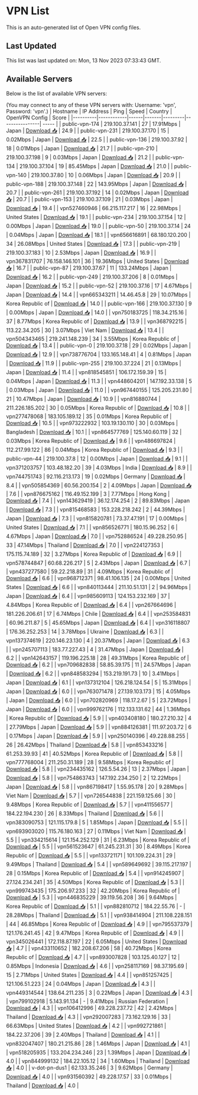 # VPN List

This is an auto-generated list of Open VPN config files.

## Last Updated

This list was last updated on: Mon, 13 Nov 2023 07:33:43 GMT.

## Available Servers

Below is the list of available VPN servers:

(You may connect to any of these VPN servers with: Username: 'vpn', Password: 'vpn'.)
| Hostname | IP Address | Ping | Speed | Country | OpenVPN Config | Score |
|----------|------------|------|-------|---------|----------------| ----- |
| public-vpn-174 | 219.100.37.141 | 27 | 17.91Mbps | Japan | [Download 📥](./configs/server_0_JP.ovpn) | 24.9 |
| public-vpn-231 | 219.100.37.170 | 15 | 0.02Mbps | Japan | [Download 📥](./configs/server_1_JP.ovpn) | 22.5 |
| public-vpn-136 | 219.100.37.92 | 18 | 0.01Mbps | Japan | [Download 📥](./configs/server_2_JP.ovpn) | 21.7 |
| public-vpn-210 | 219.100.37.198 | 9 | 0.03Mbps | Japan | [Download 📥](./configs/server_3_JP.ovpn) | 21.2 |
| public-vpn-134 | 219.100.37.104 | 19 | 85.45Mbps | Japan | [Download 📥](./configs/server_4_JP.ovpn) | 21.0 |
| public-vpn-140 | 219.100.37.80 | 10 | 0.06Mbps | Japan | [Download 📥](./configs/server_5_JP.ovpn) | 20.9 |
| public-vpn-188 | 219.100.37.148 | 22 | 143.95Mbps | Japan | [Download 📥](./configs/server_6_JP.ovpn) | 20.7 |
| public-vpn-261 | 219.100.37.192 | 14 | 0.02Mbps | Japan | [Download 📥](./configs/server_7_JP.ovpn) | 20.7 |
| public-vpn-153 | 219.100.37.109 | 21 | 0.03Mbps | Japan | [Download 📥](./configs/server_8_JP.ovpn) | 19.4 |
| vpn527460946 | 66.215.117.217 | 16 | 22.98Mbps | United States | [Download 📥](./configs/server_9_US.ovpn) | 19.1 |
| public-vpn-234 | 219.100.37.154 | 12 | 0.00Mbps | Japan | [Download 📥](./configs/server_10_JP.ovpn) | 19.0 |
| public-vpn-50 | 219.100.37.14 | 24 | 0.04Mbps | Japan | [Download 📥](./configs/server_11_JP.ovpn) | 18.1 |
| vpn656616891 | 68.180.120.200 | 34 | 26.08Mbps | United States | [Download 📥](./configs/server_12_US.ovpn) | 17.3 |
| public-vpn-219 | 219.100.37.183 | 10 | 2.53Mbps | Japan | [Download 📥](./configs/server_13_JP.ovpn) | 16.9 |
| vpn367831707 | 76.158.146.101 | 36 | 19.36Mbps | United States | [Download 📥](./configs/server_14_US.ovpn) | 16.7 |
| public-vpn-87 | 219.100.37.67 | 11 | 133.24Mbps | Japan | [Download 📥](./configs/server_15_JP.ovpn) | 16.2 |
| public-vpn-249 | 219.100.37.206 | 8 | 0.01Mbps | Japan | [Download 📥](./configs/server_16_JP.ovpn) | 15.2 |
| public-vpn-52 | 219.100.37.16 | 17 | 4.67Mbps | Japan | [Download 📥](./configs/server_17_JP.ovpn) | 14.4 |
| vpn665343211 | 14.46.45.8 | 29 | 10.07Mbps | Korea Republic of | [Download 📥](./configs/server_18_KR.ovpn) | 14.0 |
| public-vpn-166 | 219.100.37.130 | 9 | 0.00Mbps | Japan | [Download 📥](./configs/server_19_JP.ovpn) | 14.0 |
| vpn750183725 | 118.34.215.16 | 37 | 8.77Mbps | Korea Republic of | [Download 📥](./configs/server_20_KR.ovpn) | 13.9 |
| vpn368792215 | 113.22.34.205 | 30 | 3.07Mbps | Viet Nam | [Download 📥](./configs/server_21_VN.ovpn) | 13.4 |
| vpn504343465 | 219.241.148.239 | 34 | 3.55Mbps | Korea Republic of | [Download 📥](./configs/server_22_KR.ovpn) | 13.4 |
| public-vpn-0 | 219.100.37.18 | 29 | 0.02Mbps | Japan | [Download 📥](./configs/server_23_JP.ovpn) | 12.9 |
| vpn738776704 | 133.165.148.41 | 4 | 0.81Mbps | Japan | [Download 📥](./configs/server_24_JP.ovpn) | 11.9 |
| public-vpn-255 | 219.100.37.224 | 21 | 0.13Mbps | Japan | [Download 📥](./configs/server_25_JP.ovpn) | 11.4 |
| vpn818545851 | 106.172.159.39 | 15 | 0.04Mbps | Japan | [Download 📥](./configs/server_26_JP.ovpn) | 11.3 |
| vpn448604201 | 147.192.33.138 | 5 | 0.03Mbps | Japan | [Download 📥](./configs/server_27_JP.ovpn) | 11.0 |
| vpn967440155 | 125.205.231.80 | 21 | 10.47Mbps | Japan | [Download 📥](./configs/server_28_JP.ovpn) | 10.9 |
| vpn816880744 | 211.226.185.202 | 30 | 0.05Mbps | Korea Republic of | [Download 📥](./configs/server_29_KR.ovpn) | 10.8 |
| vpn277478068 | 183.105.189.12 | 35 | 0.01Mbps | Korea Republic of | [Download 📥](./configs/server_30_KR.ovpn) | 10.5 |
| vpn973222932 | 103.19.130.110 | 30 | 0.03Mbps | Bangladesh | [Download 📥](./configs/server_31_BD.ovpn) | 10.1 |
| vpn864577769 | 125.140.60.119 | 32 | 0.03Mbps | Korea Republic of | [Download 📥](./configs/server_32_KR.ovpn) | 9.6 |
| vpn486697824 | 112.217.99.122 | 86 | 0.04Mbps | Korea Republic of | [Download 📥](./configs/server_33_KR.ovpn) | 9.3 |
| public-vpn-44 | 219.100.37.8 | 12 | 0.00Mbps | Japan | [Download 📥](./configs/server_34_JP.ovpn) | 9.1 |
| vpn371203757 | 103.48.182.20 | 39 | 4.03Mbps | India | [Download 📥](./configs/server_35_IN.ovpn) | 8.9 |
| vpn744751743 | 92.116.213.173 | 19 | 0.02Mbps | Germany | [Download 📥](./configs/server_36_DE.ovpn) | 8.4 |
| vpn505854369 | 60.56.200.154 | 2 | 4.09Mbps | Japan | [Download 📥](./configs/server_37_JP.ovpn) | 7.6 |
| vpn876675162 | 116.49.152.199 | 3 | 7.77Mbps | Hong Kong | [Download 📥](./configs/server_38_HK.ovpn) | 7.4 |
| vpn143629419 | 36.12.174.254 | 2 | 89.83Mbps | Japan | [Download 📥](./configs/server_39_JP.ovpn) | 7.3 |
| vpn815468583 | 153.228.218.242 | 2 | 44.39Mbps | Japan | [Download 📥](./configs/server_40_JP.ovpn) | 7.3 |
| vpn815820781 | 73.37.47.191 | 17 | 0.00Mbps | United States | [Download 📥](./configs/server_41_US.ovpn) | 7.1 |
| vpn856526771 | 180.15.96.252 | 6 | 4.67Mbps | Japan | [Download 📥](./configs/server_42_JP.ovpn) | 7.0 |
| vpn752886524 | 49.228.250.95 | 33 | 47.14Mbps | Thailand | [Download 📥](./configs/server_43_TH.ovpn) | 7.0 |
| vpn224127353 | 175.115.74.189 | 32 | 3.27Mbps | Korea Republic of | [Download 📥](./configs/server_44_KR.ovpn) | 6.9 |
| vpn578744847 | 60.68.226.217 | 5 | 2.43Mbps | Japan | [Download 📥](./configs/server_45_JP.ovpn) | 6.7 |
| vpn437277580 | 59.22.218.89 | 31 | 4.09Mbps | Korea Republic of | [Download 📥](./configs/server_46_KR.ovpn) | 6.6 |
| vpn968712371 | 98.41.106.135 | 24 | 0.00Mbps | United States | [Download 📥](./configs/server_47_US.ovpn) | 6.6 |
| vpn840113444 | 211.10.51.131 | 2 | 94.96Mbps | Japan | [Download 📥](./configs/server_48_JP.ovpn) | 6.4 |
| vpn985609113 | 124.153.232.169 | 37 | 4.84Mbps | Korea Republic of | [Download 📥](./configs/server_49_KR.ovpn) | 6.4 |
| vpn267664696 | 181.226.206.61 | 17 | 6.74Mbps | Chile | [Download 📥](./configs/server_50_CL.ovpn) | 6.4 |
| vpn253584831 | 60.96.211.87 | 5 | 45.65Mbps | Japan | [Download 📥](./configs/server_51_JP.ovpn) | 6.4 |
| vpn316118807 | 176.36.252.253 | 14 | 3.78Mbps | Ukraine | [Download 📥](./configs/server_52_UA.ovpn) | 6.3 |
| vpn137374619 | 220.146.23.130 | 4 | 20.37Mbps | Japan | [Download 📥](./configs/server_53_JP.ovpn) | 6.3 |
| vpn245707113 | 183.77.227.43 | 4 | 31.47Mbps | Japan | [Download 📥](./configs/server_54_JP.ovpn) | 6.2 |
| vpn142643157 | 119.196.225.18 | 28 | 49.31Mbps | Korea Republic of | [Download 📥](./configs/server_55_KR.ovpn) | 6.2 |
| vpn709682838 | 58.85.39.175 | 11 | 24.57Mbps | Japan | [Download 📥](./configs/server_56_JP.ovpn) | 6.2 |
| vpn848583294 | 153.219.191.73 | 10 | 3.41Mbps | Japan | [Download 📥](./configs/server_57_JP.ovpn) | 6.1 |
| vpn137312104 | 126.218.124.54 | 5 | 15.31Mbps | Japan | [Download 📥](./configs/server_58_JP.ovpn) | 6.0 |
| vpn763071478 | 27.139.103.173 | 15 | 4.05Mbps | Japan | [Download 📥](./configs/server_59_JP.ovpn) | 6.0 |
| vpn702820969 | 118.17.2.67 | 5 | 23.72Mbps | Japan | [Download 📥](./configs/server_60_JP.ovpn) | 6.0 |
| vpn999762176 | 112.133.131.62 | 44 | 1.36Mbps | Korea Republic of | [Download 📥](./configs/server_61_KR.ovpn) | 5.9 |
| vpn403408180 | 180.27.210.32 | 4 | 27.79Mbps | Japan | [Download 📥](./configs/server_62_JP.ovpn) | 5.9 |
| vpn884126381 | 111.97.203.72 | 6 | 0.17Mbps | Japan | [Download 📥](./configs/server_63_JP.ovpn) | 5.9 |
| vpn250140396 | 49.228.88.255 | 26 | 26.42Mbps | Thailand | [Download 📥](./configs/server_64_TH.ovpn) | 5.8 |
| vpn853433216 | 61.253.39.93 | 41 | 40.52Mbps | Korea Republic of | [Download 📥](./configs/server_65_KR.ovpn) | 5.8 |
| vpn777768004 | 211.250.31.189 | 28 | 9.58Mbps | Korea Republic of | [Download 📥](./configs/server_66_KR.ovpn) | 5.8 |
| vpn234435162 | 126.5.54.26 | 13 | 2.37Mbps | Japan | [Download 📥](./configs/server_67_JP.ovpn) | 5.8 |
| vpn754863743 | 147.192.234.250 | 2 | 12.22Mbps | Japan | [Download 📥](./configs/server_68_JP.ovpn) | 5.8 |
| vpn867198417 | 1.55.95.178 | 20 | 9.28Mbps | Viet Nam | [Download 📥](./configs/server_69_VN.ovpn) | 5.7 |
| vpn726544838 | 221.159.125.66 | 30 | 9.48Mbps | Korea Republic of | [Download 📥](./configs/server_70_KR.ovpn) | 5.7 |
| vpn411556577 | 184.22.194.230 | 26 | 8.33Mbps | Thailand | [Download 📥](./configs/server_71_TH.ovpn) | 5.6 |
| vpn383090753 | 121.115.179.8 | 5 | 1.85Mbps | Japan | [Download 📥](./configs/server_72_JP.ovpn) | 5.5 |
| vpn693903020 | 115.76.180.163 | 27 | 0.11Mbps | Viet Nam | [Download 📥](./configs/server_73_VN.ovpn) | 5.5 |
| vpn334215614 | 121.154.252.129 | 31 | 6.23Mbps | Korea Republic of | [Download 📥](./configs/server_74_KR.ovpn) | 5.5 |
| vpn561523647 | 61.245.231.31 | 30 | 8.49Mbps | Korea Republic of | [Download 📥](./configs/server_75_KR.ovpn) | 5.5 |
| vpn133721171 | 101.109.224.31 | 29 | 9.49Mbps | Thailand | [Download 📥](./configs/server_76_TH.ovpn) | 5.4 |
| vpn589649692 | 39.115.217.197 | 28 | 0.15Mbps | Korea Republic of | [Download 📥](./configs/server_77_KR.ovpn) | 5.4 |
| vpn914245907 | 27.124.234.241 | 35 | 4.50Mbps | Korea Republic of | [Download 📥](./configs/server_78_KR.ovpn) | 5.3 |
| vpn999743435 | 175.206.97.233 | 32 | 42.20Mbps | Korea Republic of | [Download 📥](./configs/server_79_KR.ovpn) | 5.3 |
| vpn446835229 | 39.119.56.208 | 36 | 9.64Mbps | Korea Republic of | [Download 📥](./configs/server_80_KR.ovpn) | 5.1 |
| vpn882810712 | 184.22.55.76 | - | 28.28Mbps | Thailand | [Download 📥](./configs/server_81_TH.ovpn) | 5.1 |
| vpn938414904 | 211.108.228.151 | 44 | 46.85Mbps | Korea Republic of | [Download 📥](./configs/server_82_KR.ovpn) | 4.9 |
| vpn795537379 | 121.176.241.45 | 42 | 9.47Mbps | Korea Republic of | [Download 📥](./configs/server_83_KR.ovpn) | 4.9 |
| vpn345026441 | 172.118.87.197 | 22 | 6.05Mbps | United States | [Download 📥](./configs/server_84_US.ovpn) | 4.7 |
| vpn433110652 | 182.208.67.206 | 58 | 40.72Mbps | Korea Republic of | [Download 📥](./configs/server_85_KR.ovpn) | 4.7 |
| vpn893007828 | 103.125.40.127 | 12 | 0.85Mbps | Indonesia | [Download 📥](./configs/server_86_ID.ovpn) | 4.6 |
| vpn258117169 | 98.37.195.69 | 15 | 2.71Mbps | United States | [Download 📥](./configs/server_87_US.ovpn) | 4.4 |
| vpn851257425 | 121.106.51.223 | 24 | 0.04Mbps | Japan | [Download 📥](./configs/server_88_JP.ovpn) | 4.3 |
| vpn449314544 | 138.64.211.235 | 3 | 0.22Mbps | Japan | [Download 📥](./configs/server_89_JP.ovpn) | 4.3 |
| vpn799102918 | 5.143.91.134 | - | 9.41Mbps | Russian Federation | [Download 📥](./configs/server_90_RU.ovpn) | 4.3 |
| vpn106412996 | 49.228.237.72 | 42 | 2.42Mbps | Thailand | [Download 📥](./configs/server_91_TH.ovpn) | 4.3 |
| vpn292007283 | 73.162.129.16 | 33 | 66.63Mbps | United States | [Download 📥](./configs/server_92_US.ovpn) | 4.2 |
| vpn992721861 | 184.22.37.206 | 39 | 2.40Mbps | Thailand | [Download 📥](./configs/server_93_TH.ovpn) | 4.1 |
| vpn832047407 | 180.21.215.86 | 28 | 1.46Mbps | Japan | [Download 📥](./configs/server_94_JP.ovpn) | 4.1 |
| vpn518205935 | 133.204.234.246 | 23 | 1.39Mbps | Japan | [Download 📥](./configs/server_95_JP.ovpn) | 4.0 |
| vpn844999132 | 184.22.105.12 | 34 | 1.60Mbps | Thailand | [Download 📥](./configs/server_96_TH.ovpn) | 4.0 |
| v-dot-pn-dus1 | 62.133.35.246 | 3 | 9.62Mbps | Germany | [Download 📥](./configs/server_97_DE.ovpn) | 4.0 |
| vpn931560392 | 49.228.17.57 | 33 | 0.01Mbps | Thailand | [Download 📥](./configs/server_98_TH.ovpn) | 4.0 |
